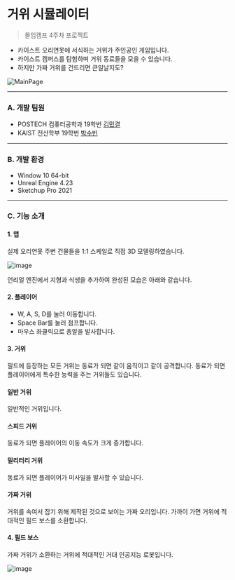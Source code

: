 # 거위 시뮬레이터
> 몰입캠프 4주차 프로젝트

* 카이스트 오리연못에 서식하는 거위가 주인공인 게임입니다.
* 카이스트 캠퍼스를 탐험하며 거위 동료들을 모을 수 있습니다.
* 하지만 가짜 거위를 건드리면 큰일날지도?

![MainPage]()  
***

### A. 개발 팀원  
* POSTECH 컴퓨터공학과 19학번 [김민결](https://github.com/KimMingyeol) 
* KAIST 전산학부 19학번 [박수빈](https://github.com/psb0623)  
***

### B. 개발 환경  
* Window 10 64-bit
* Unreal Engine 4.23
* Sketchup Pro 2021
***

### C. 기능 소개

#### 1. 맵

실제 오리연못 주변 건물들을 1:1 스케일로 직접 3D 모델링하였습니다.

![image](https://user-images.githubusercontent.com/81062893/151122001-17812ba4-add1-42aa-b64a-85b6610162dd.png)

언리얼 엔진에서 지형과 식생을 추가하여 완성된 모습은 아래와 같습니다.

#### 2. 플레이어

- W, A, S, D를 눌러 이동합니다.
- Space Bar를 눌러 점프합니다.
- 마우스 좌클릭으로 총알을 발사합니다.


#### 3. 거위

필드에 등장하는 모든 거위는 동료가 되면 같이 움직이고 같이 공격합니다. 동료가 되면 플레이어에게 특수한 능력을 주는 거위들도 있습니다.

#### 일반 거위

일반적인 거위입니다.

#### 스피드 거위

동료가 되면 플레이어의 이동 속도가 크게 증가합니다.

#### 밀리터리 거위

동료가 되면 플레이어가 미사일을 발사할 수 있습니다.

#### 가짜 거위

거위를 속여서 잡기 위해 제작된 것으로 보이는 가짜 오리입니다. 가까이 가면 거위에 적대적인 필드 보스를 소환합니다.



#### 4. 필드 보스

가짜 거위가 소환하는 거위에 적대적인 거대 인공지능 로봇입니다.

![image](https://user-images.githubusercontent.com/81062893/151123807-3345eb97-dda8-4623-92cb-2ff4e123aee8.png)


